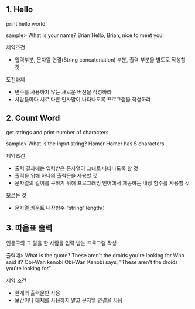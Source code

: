 ## 1. Hello ##

print hello world

sample>
What is your name? Brian
Hello, Brian, nice to meet you!

제약조건
 - 입력부분, 문자열 연결(String concatenation) 부분, 출력 부분을 별도로 작성할 것

 도전과제
  - 변수를 사용하지 않는 새로운 버전을 작성하라
  - 사람들마다 서로 다른 인사말이 나타나도록 프로그램을 작성하라


## 2. Count Word ##

get strings and print number of characters

sample>
What is the input string? Homer
Homer has 5 characters

제약조건
 - 출력 결과에는 입력받은 문자열이 그대로 나타나도록 할 것
 - 출력을 위해 하나의 출력문을 사용할 것
 - 문자열의 길이를 구하기 위해 프로그래밍 언어에서 제공하는 내장 함수를 사용할 것

모르는 것
 - 문자열 카운트 내장함수  "string".length()

## 3. 따옴표 출력

인용구와 그 말을 한 사람을 입력 받는 프로그램 작성

출력예>
What is the quote? These aren't the droids you're looking for
Who said it? Obi-Wan kenobi
Obi-Wan Kenobi says, "These aren't the droids you're looking for"

제약 조건
 - 한개의 출력문만 사용
 - 보간이나 대체를 사용하지 말고 문자열 연결을 사용
